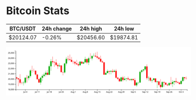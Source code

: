 # Bitcoin Stats

BTC/USDT|24h change|24h high|24h low|
|---|---|---|---|
|$20124.07|-0.26%|$20456.60|$19874.81|

<img src="./chart.svg">
